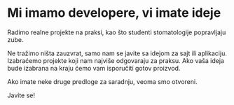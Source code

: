 # Mi imamo developere, vi imate ideje

Radimo realne projekte na praksi, kao što studenti stomatologije popravljaju zube.

Ne tražimo ništa zauzvrat, samo nam se javite sa idejom za sajt ili aplikaciju. Izabraćemo projekte koji nam najviše odgovaraju za praksu. Ako vaša ideja bude izabrana na kraju ćemo vam isporučiti gotov proizvod.

Ako imate neke druge predloge za saradnju, veoma smo otvoreni.

Javite se!

